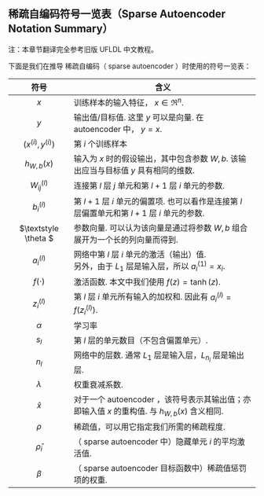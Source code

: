 ## 稀疏自编码符号一览表（Sparse Autoencoder Notation Summary）  
注：本章节翻译完全参考旧版 UFLDL 中文教程。  

下面是我们在推导 稀疏自编码（ sparse autoencoder ）时使用的符号一览表：  

|符号            | 含义   |
| :-------------: | -------------------------|
|$\textstyle x$ |训练样本的输入特征， $\textstyle x \in \Re^{n}.$|
|$\textstyle y$	| 输出值/目标值. 这里 $\textstyle y$ 可以是向量. 在 autoencoder 中， $\textstyle y=x.$ |
|$\textstyle (x^{(i)}, y^{(i)})$ | 第 $\textstyle i$ 个训练样本 |
|$\textstyle h_{W,b}(x)$ | 输入为 $\textstyle x$ 时的假设输出，其中包含参数 $\textstyle W,b.$ 该输出应当与目标值 $\textstyle y$ 具有相同的维数. |
|$\textstyle W^{(l)}_{ij}$ | 连接第 $\textstyle l$ 层 $\textstyle j$ 单元和第 $\textstyle l+1$ 层 $\textstyle i$ 单元的参数. |
|$\textstyle b^{(l)}_{i}$ |	第 $\textstyle l+1$ 层 $\textstyle i$ 单元的偏置项. 也可以看作是连接第 $\textstyle l$ 层偏置单元和第 $\textstyle l+1$ 层 $\textstyle i$ 单元的参数. |
|$\textstyle \theta $ | 参数向量. 可以认为该向量是通过将参数 $\textstyle W,b$ 组合展开为一个长的列向量而得到. |
|$\textstyle a^{(l)}_i$ | 网络中第 $\textstyle l$ 层 $\textstyle i$ 单元的激活（输出）值. <br/> 另外，由于 $\textstyle L_1$ 层是输入层，所以 $\textstyle a^{(1)}_i = x_i.$ |
|$\textstyle f(\cdot)$ | 激活函数. 本文中我们使用 $\textstyle f(z) = \tanh(z).$ |
|$\textstyle z^{(l)}_i$ | 第 $\textstyle l$ 层 $\textstyle i$ 单元所有输入的加权和. 因此有 $\textstyle a^{(l)}_i = f(z^{(l)}_i).$ |
|$\textstyle \alpha$ | 学习率 |
|$\textstyle s_l$ | 第 $\textstyle l$ 层的单元数目（不包含偏置单元）. |
|$\textstyle n_l$ |	网络中的层数. 通常 $\textstyle L_1$ 层是输入层，$\textstyle L_{n_l}$ 层是输出层. |
|$\textstyle \lambda$ | 权重衰减系数. |
|$\textstyle \hat{x}$ | 对于一个 autoencoder ，该符号表示其输出值；亦即输入值 $\textstyle x$ 的重构值. 与 $\textstyle h_{W,b}(x)$ 含义相同. |
|$\textstyle \rho$ | 稀疏值，可以用它指定我们所需的稀疏程度. |
|$\textstyle \hat\rho_i$ | （ sparse autoencoder 中）隐藏单元 $\textstyle i$ 的平均激活值. |
|$\textstyle \beta$ |（ sparse autoencoder 目标函数中）稀疏值惩罚项的权重. |